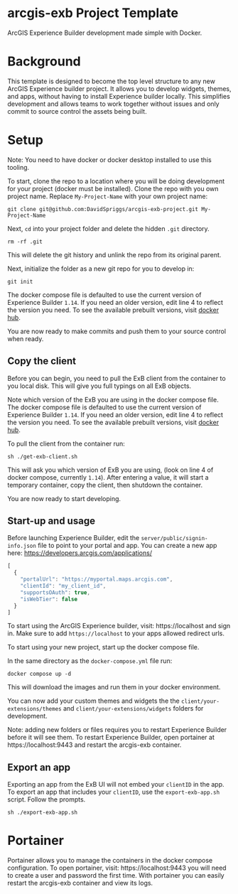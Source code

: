 # arcgis-exb Project Template
ArcGIS Experience Builder development made simple with Docker.

# Background
This template is designed to become the top level structure to any new ArcGIS Experience builder project. It allows you to develop widgets, themes, and apps, without having to install Experience builder locally. This simplifies development and allows teams to work together without issues and only commit to source control the assets being built.

# Setup
Note: You need to have docker or docker desktop installed to use this tooling.

To start, clone the repo to a location where you will be doing development for your project (docker must be installed). Clone the repo with you own project name. Replace `My-Project-Name` with your own project name:
```shell
git clone git@github.com:DavidSpriggs/arcgis-exb-project.git My-Project-Name
```
Next, `cd` into your project folder and delete the hidden `.git` directory.
```shell
rm -rf .git
```
This will delete the git history and unlink the repo from its original parent.

Next, initialize the folder as a new git repo for you to develop in:
```shell
git init
```

The docker compose file is defaulted to use the current version of Experience Builder `1.14`. If you need an older version, edit line 4 to reflect the version you need. To see the available prebuilt versions, visit [docker hub](https://hub.docker.com/r/dspriggs/arcgis-exb/tags).

You are now ready to make commits and push them to your source control when ready.

## Copy the client
Before you can begin, you need to pull the ExB client from the container to you local disk. This will give you full typings on all ExB objects. 

Note which version of the ExB you are using in the docker compose file. The docker compose file is defaulted to use the current version of Experience Builder `1.14`. If you need an older version, edit line 4 to reflect the version you need. To see the available prebuilt versions, visit [docker hub](https://hub.docker.com/r/dspriggs/arcgis-exb/tags).

To pull the client from the container run:
```shell
sh ./get-exb-client.sh
```
This will ask you which version of ExB you are using, (look on line 4 of docker compose, currently `1.14`). After entering a value, it will start a temporary container, copy the client, then shutdown the container. 

You are now ready to start developing.

## Start-up and usage
Before launching Experience Builder, edit the `server/public/signin-info.json` file to point to your portal and app. You can create a new app here: https://developers.arcgis.com/applications/
```javascript
[
  {
    "portalUrl": "https://myportal.maps.arcgis.com",
    "clientId": "my_client_id",
    "supportsOAuth": true,
    "isWebTier": false
  }
]
```
To start using the ArcGIS Experience builder, visit: https://localhost and sign in. Make sure to add `https://localhost` to your apps allowed redirect urls.

To start using your new project, start up the docker compose file. 

In the same directory as the `docker-compose.yml` file run:
```shell
docker compose up -d
```
This will download the images and run them in your docker environment.

You can now add your custom themes and widgets the the `client/your-extensions/themes` and `client/your-extensions/widgets` folders for development. 

Note: adding new folders or files requires you to restart Experience Builder before it will see them. To restart Experience Builder, open portainer at https://localhost:9443 and restart the arcgis-exb container.

## Export an app
Exporting an app from the ExB UI will not embed your `clientID` in the app. To export an app that includes your `clientID`, use the `export-exb-app.sh` script. Follow the prompts.
```shell
sh ./export-exb-app.sh
```

# Portainer
Portainer allows you to manage the containers in the docker compose configuration. To open portainer, visit: https://localhost:9443 you will need to create a user and password the first time. With portainer you can easily restart the arcgis-exb container and view its logs.